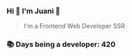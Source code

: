 ### Hi 👋 I&#39;m Juani 🦁

> I&#39;m a Frontend Web Developer SSR

### 📚 Days being a developer: 420

